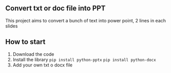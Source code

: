 ## Convert txt or doc file into PPT
This project aims to convert a bunch of text into power point, 2 lines in each slides 

## How to start
1. Download the code
2. Install the library
   ```pip install python-pptx```
   ```pip install python-docx```
3. Add your own txt o docx file
